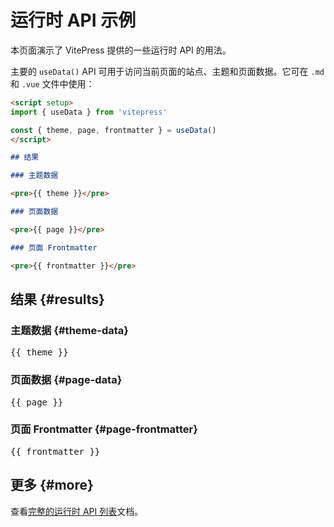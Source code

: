 # 运行时 API 示例

本页面演示了 VitePress 提供的一些运行时 API 的用法。

主要的 `useData()` API 可用于访问当前页面的站点、主题和页面数据。它可在 `.md` 和 `.vue` 文件中使用：

```md
<script setup>
import { useData } from 'vitepress'

const { theme, page, frontmatter } = useData()
</script>

## 结果

### 主题数据

<pre>{{ theme }}</pre>

### 页面数据

<pre>{{ page }}</pre>

### 页面 Frontmatter

<pre>{{ frontmatter }}</pre>
```

<script setup>
import { useData } from 'vitepress'

const { site, theme, page, frontmatter } = useData()
</script>

## 结果 {#results}

### 主题数据 {#theme-data}

<pre>{{ theme }}</pre>

### 页面数据 {#page-data}

<pre>{{ page }}</pre>

### 页面 Frontmatter {#page-frontmatter}

<pre>{{ frontmatter }}</pre>

## 更多 {#more}

查看[完整的运行时 API 列表](https://vitepress.dev/reference/runtime-api#usedata)文档。
